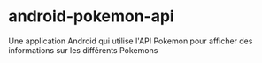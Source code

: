 # android-pokemon-api
Une application Android qui utilise l'API Pokemon pour afficher des informations sur les différents Pokemons
